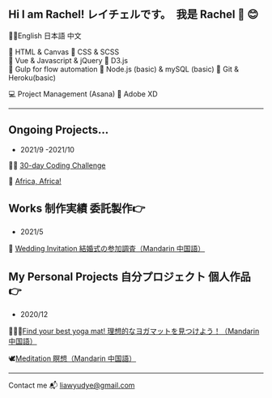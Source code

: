 ## Hi I am Rachel! レイチェルです。　我是 Rachel 👋 😊
💁‍♀️English 日本語 中文

🧶 HTML & Canvas
👗 CSS & SCSS      
👑 Vue & Javascript  & jQuery
👞 D3.js      
🐳 Gulp for flow automation
💍 Node.js (basic) & mySQL (basic) 
🦖 Git & Heroku(basic)

💻 Project Management (Asana)
🎡 Adobe XD

---
## Ongoing Projects...
- 2021/9 -2021/10

🏃‍♀️ [30-day Coding Challenge](https://rachel-liaw.github.io/2021-Coding-Challenge/)

🦏  [Africa, Africa!](https://rachel-liaw.github.io/africa-africa/#/)

## Works 制作実績 委託製作👉
- 2021/5 

🌻 [Wedding Invitation 結婚式の参加調査（Mandarin 中国語）](https://rachel-liaw.github.io/wedding/wang-wang)

## My Personal Projects 自分プロジェクト 個人作品👉
- 2020/12 

🧘🏻‍♀️[Find your best yoga mat! 理想的なヨガマットを見つけよう！（Mandarin 中国語）](https://rachel-liaw.github.io/36deg-yoga/yogatest.html) 


🕊[Meditation 瞑想（Mandarin 中国語）](https://rachel-liaw.github.io/meditation/meditation.html) 

---
Contact me 📬 liawyudye@gmail.com

<!--
**Butterfly-L/Butterfly-L** is a ✨ _special_ ✨ repository because its `README.md` (this file) appears on your GitHub profile.

Here are some ideas to get you started:

- 🔭 I’m currently working on ...
- 🌱 I’m currently learning ...
- 👯 I’m looking to collaborate on ...
- 🤔 I’m looking for help with ...
- 💬 Ask me about ...
- 📫 How to reach me: ...
- 😄 Pronouns: ...
- ⚡ Fun fact: ...
-->
